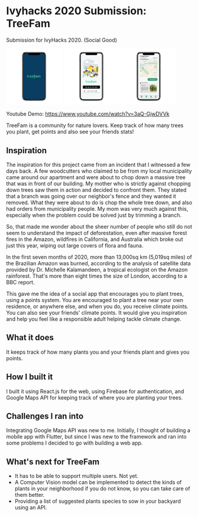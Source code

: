 # Ivyhacks 2020 Submission: TreeFam

Submission for IvyHacks 2020. (Social Good)

<img src="screens/Splashscreen_iphonexspacegrey_portrait.png" width=30%/>
<img src="screens/Login_iphonexspacegrey_portrait.png" width=30%/>
<img src="screens/Home_iphonexspacegrey_portrait.png" width=30%/>

Youtube Demo: https://www.youtube.com/watch?v=3aQ-GjwDVVk

TreeFam is a community for nature lovers. Keep track of how many trees you plant, get points and also see your friends stats!

## Inspiration

The inspiration for this project came from an incident that I witnessed a few days back. A few woodcutters who claimed to be from my local municipality came around our apartment and were about to chop down a massive tree that was in front of our building. My mother who is strictly against chopping down trees saw them in action and decided to confront them. They stated that a branch was going over our neighbor's fence and they wanted it removed. What they were about to do is chop the whole tree down, and also had orders from municipality people. My mom was very much against this, especially when the problem could be solved just by trimming a branch. 

So, that made me wonder about the sheer number of people who still do not seem to understand the impact of deforestation, even after massive forest fires in the Amazon, wildfires in California, and Australia which broke out just this year, wiping out large covers of flora and fauna.   

In the first seven months of 2020, more than 13,000sq km (5,019sq miles) of the Brazilian Amazon was burned, according to the analysis of satellite data provided by Dr. Michelle Kalamandeen, a tropical ecologist on the Amazon rainforest. That's more than eight times the size of London, according to a BBC report.

This gave me the idea of a social app that encourages you to plant trees, using a points system. You are encouraged to plant a tree near your own residence, or anywhere else, and when you do, you receive climate points. You can also see your friends' climate points. It would give you inspiration and help you feel like a responsible adult helping tackle climate change. 

## What it does

It keeps track of how many plants you and your friends plant and gives you points.

## How I built it

I built it using React.js for the web, using Firebase for authentication, and Google Maps API for keeping track of where you are planting your trees.

## Challenges I ran into

Integrating Google Maps API was new to me. Initially, I thought of building a mobile app with Flutter, but since I was new to the framework and ran into some problems I decided to go with building a web app.

## What's next for TreeFam

- It has to be able to support multiple users. Not yet.
- A Computer Vision model can be implemented to detect the kinds of plants in your neighborhood if you do not know, so you can take care of them better.
- Providing a list of suggested plants species to sow in your backyard using an API.

